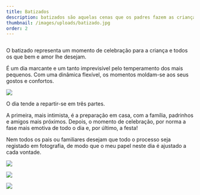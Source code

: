 ```yaml
---
title: Batizados
description: batizados são aquelas cenas que os padres fazem as crianças.
thumbnail: /images/uploads/batizado.jpg
order: 2
---
```

![]()


<section class="section-bottom-aligned">

O batizado representa um momento de celebração para a criança e todos os que bem e amor lhe desejam.

É um dia marcante e um tanto imprevisível pelo temperamento dos mais pequenos. Com uma dinâmica flexível, os momentos moldam-se aos seus gostos e confortos.
</section>

![](/images/uploads/batizado-web_3.jpg)


<section class="section-top-aligned">

O dia tende a repartir-se em três partes.

A primeira, mais intimista, é a preparação em casa, com a família, padrinhos e amigos mais próximos. Depois, o momento de celebração, por norma a fase mais emotiva de todo o dia e, por último, a festa!

Nem todos os pais ou familiares desejam que todo o processo seja registado em fotografia, de modo que o meu papel neste dia é ajustado a cada vontade.
</section>



![](/images/uploads/batizado-web.jpg)

![](/images/uploads/batizado-web_5.jpg)

![](/images/uploads/batizado-web_11.jpg)

![]()

![]()

![]()

![]()

![]()
